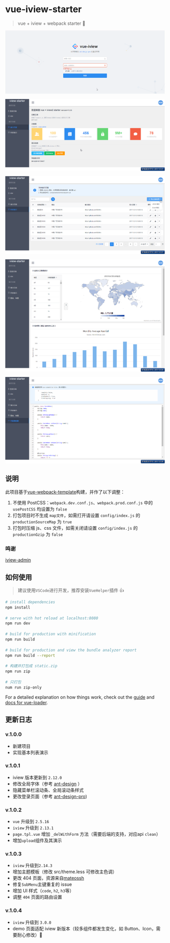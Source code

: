 # vue-iview-starter

> vue + iview + webpack starter 💛

![](static/login.png)

![demo](static/demo.png)

![](static/data-list.png)

![](static/demo-chart.png)

![](static/demo-code.png)

## 说明

此项目基于[vue-webpack-template](https://github.com/vuejs-templates/webpack)构建，并作了以下调整：

1. 不使用 PostCSS：`webpack.dev.conf.js`、`webpack.prod.conf.js` 中的 `usePostCSS` 均设置为 `false`
2. 打包项目时不生成 `map文件`，如需打开请设置 `config/index.js` 的 `productionSourceMap` 为 `true`
3. 打包时压缩 js、css 文件，如需关闭请设置 `config/index.js` 的 `productionGzip` 为 `false`


### 鸣谢

[iview-admin](https://github.com/iview/iview-admin/blob/dev/src/views/Main.vue)

## 如何使用
> 建议使用`VSCode`进行开发，推荐安装`VueHelper`插件 👍

``` bash
# install dependencies
npm install

# serve with hot reload at localhost:8080
npm run dev

# build for production with minification
npm run build

# build for production and view the bundle analyzer report
npm run build --report

# 构建并打包成 static.zip
npm run zip

# 只打包
num run zip-only
```

For a detailed explanation on how things work, check out the [guide](http://vuejs-templates.github.io/webpack/) and [docs for vue-loader](http://vuejs.github.io/vue-loader).


## 更新日志

### v.1.0.0

* 新建项目
* 实现基本列表演示

### v.1.0.1

* iview 版本更新到 `2.12.0`
* 修改全局字体（参考 [ant-design](https://github.com/ant-design/ant-design/) ）
* 隐藏菜单栏滚动条、全局滚动条样式
* 更改登录页面（参考 [ant-design-pro](https://github.com/ant-design/ant-design-pro))

### v.1.0.2

* `vue` 升级到 `2.5.16`
* `iview` 升级到 `2.13.1`
* `page.tpl.vue` 增加 `_delWithForm` 方法（需要后端的支持，对应api `clean`）
* 增加`upload`组件及其演示

### v.1.0.3

* `iview` 升级到`2.14.3`
* 增加主题模板（修改 src/theme.less 可修改主色调）
* 更改 404 页面，资源来自[mateossh](https://github.com/mateossh/404)
* 修复`SubMenu`主键重复的 issue
* 增加 UI 样式（`code`, `h2`, `h3`等）
* 调整 `404` 页面的路由设置

### v.1.0.4

* `iview` 升级到 `3.0.0` 
* demo 页面适配 iview 新版本（较多组件都发生变化，如 Button、Icon，需要耐心修改）🔋